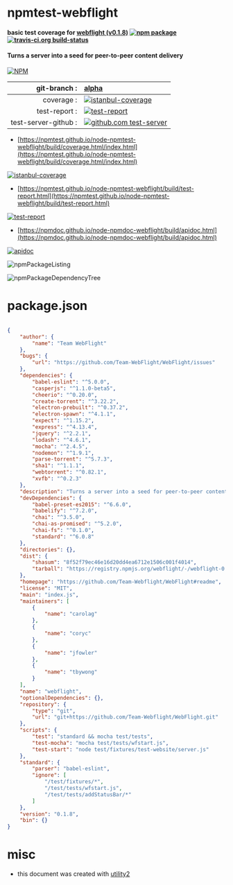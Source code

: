 # npmtest-webflight

#### basic test coverage for  [webflight (v0.1.8)](https://github.com/Team-Webflight/WebFlight#readme)  [![npm package](https://img.shields.io/npm/v/npmtest-webflight.svg?style=flat-square)](https://www.npmjs.org/package/npmtest-webflight) [![travis-ci.org build-status](https://api.travis-ci.org/npmtest/node-npmtest-webflight.svg)](https://travis-ci.org/npmtest/node-npmtest-webflight)

#### Turns a server into a seed for peer-to-peer content delivery

[![NPM](https://nodei.co/npm/webflight.png?downloads=true&downloadRank=true&stars=true)](https://www.npmjs.com/package/webflight)

| git-branch : | [alpha](https://github.com/npmtest/node-npmtest-webflight/tree/alpha)|
|--:|:--|
| coverage : | [![istanbul-coverage](https://npmtest.github.io/node-npmtest-webflight/build/coverage.badge.svg)](https://npmtest.github.io/node-npmtest-webflight/build/coverage.html/index.html)|
| test-report : | [![test-report](https://npmtest.github.io/node-npmtest-webflight/build/test-report.badge.svg)](https://npmtest.github.io/node-npmtest-webflight/build/test-report.html)|
| test-server-github : | [![github.com test-server](https://npmtest.github.io/node-npmtest-webflight/GitHub-Mark-32px.png)](https://npmtest.github.io/node-npmtest-webflight/build/app/index.html) | | build-artifacts : | [![build-artifacts](https://npmtest.github.io/node-npmtest-webflight/glyphicons_144_folder_open.png)](https://github.com/npmtest/node-npmtest-webflight/tree/gh-pages/build)|

- [https://npmtest.github.io/node-npmtest-webflight/build/coverage.html/index.html](https://npmtest.github.io/node-npmtest-webflight/build/coverage.html/index.html)

[![istanbul-coverage](https://npmtest.github.io/node-npmtest-webflight/build/screenCapture.buildCi.browser.%252Ftmp%252Fbuild%252Fcoverage.lib.html.png)](https://npmtest.github.io/node-npmtest-webflight/build/coverage.html/index.html)

- [https://npmtest.github.io/node-npmtest-webflight/build/test-report.html](https://npmtest.github.io/node-npmtest-webflight/build/test-report.html)

[![test-report](https://npmtest.github.io/node-npmtest-webflight/build/screenCapture.buildCi.browser.%252Ftmp%252Fbuild%252Ftest-report.html.png)](https://npmtest.github.io/node-npmtest-webflight/build/test-report.html)

- [https://npmdoc.github.io/node-npmdoc-webflight/build/apidoc.html](https://npmdoc.github.io/node-npmdoc-webflight/build/apidoc.html)

[![apidoc](https://npmdoc.github.io/node-npmdoc-webflight/build/screenCapture.buildCi.browser.%252Ftmp%252Fbuild%252Fapidoc.html.png)](https://npmdoc.github.io/node-npmdoc-webflight/build/apidoc.html)

![npmPackageListing](https://npmtest.github.io/node-npmtest-webflight/build/screenCapture.npmPackageListing.svg)

![npmPackageDependencyTree](https://npmtest.github.io/node-npmtest-webflight/build/screenCapture.npmPackageDependencyTree.svg)



# package.json

```json

{
    "author": {
        "name": "Team WebFlight"
    },
    "bugs": {
        "url": "https://github.com/Team-WebFlight/WebFlight/issues"
    },
    "dependencies": {
        "babel-eslint": "^5.0.0",
        "casperjs": "^1.1.0-beta5",
        "cheerio": "^0.20.0",
        "create-torrent": "^3.22.2",
        "electron-prebuilt": "^0.37.2",
        "electron-spawn": "^4.1.1",
        "expect": "^1.15.2",
        "express": "^4.13.4",
        "jquery": "^2.2.1",
        "lodash": "^4.6.1",
        "mocha": "^2.4.5",
        "nodemon": "^1.9.1",
        "parse-torrent": "^5.7.3",
        "sha1": "^1.1.1",
        "webtorrent": "^0.82.1",
        "xvfb": "^0.2.3"
    },
    "description": "Turns a server into a seed for peer-to-peer content delivery",
    "devDependencies": {
        "babel-preset-es2015": "^6.6.0",
        "babelify": "^7.2.0",
        "chai": "^3.5.0",
        "chai-as-promised": "^5.2.0",
        "chai-fs": "^0.1.0",
        "standard": "^6.0.8"
    },
    "directories": {},
    "dist": {
        "shasum": "8f52f79ec46e16d20dd4ea6712e1506c001f4014",
        "tarball": "https://registry.npmjs.org/webflight/-/webflight-0.1.8.tgz"
    },
    "homepage": "https://github.com/Team-Webflight/WebFlight#readme",
    "license": "MIT",
    "main": "index.js",
    "maintainers": [
        {
            "name": "carolag"
        },
        {
            "name": "coryc"
        },
        {
            "name": "jfowler"
        },
        {
            "name": "tbywong"
        }
    ],
    "name": "webflight",
    "optionalDependencies": {},
    "repository": {
        "type": "git",
        "url": "git+https://github.com/Team-Webflight/WebFlight.git"
    },
    "scripts": {
        "test": "standard && mocha test/tests",
        "test-mocha": "mocha test/tests/wfstart.js",
        "test-start": "node test/fixtures/test-website/server.js"
    },
    "standard": {
        "parser": "babel-eslint",
        "ignore": [
            "/test/fixtures/*",
            "/test/tests/wfstart.js",
            "/test/tests/addStatusBar/*"
        ]
    },
    "version": "0.1.8",
    "bin": {}
}
```



# misc
- this document was created with [utility2](https://github.com/kaizhu256/node-utility2)
